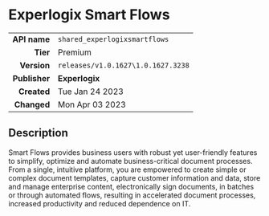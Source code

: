 # Experlogix Smart Flows
| | |
|-:|-|
|**API name**|`shared_experlogixsmartflows`|
|**Tier**|Premium|
|**Version**|`releases/v1.0.1627\1.0.1627.3238`|
|**Publisher**|**Experlogix**|
|**Created**|Tue Jan 24 2023|
|**Changed**|Mon Apr 03 2023|

## Description
Smart Flows provides business users with robust yet user-friendly features to simplify, optimize and automate business-critical document processes. From a single, intuitive platform, you are empowered to create simple or complex document templates, capture customer information and data, store and manage enterprise content, electronically sign documents, in batches or through automated flows, resulting in accelerated document processes, increased productivity and reduced dependence on IT.
